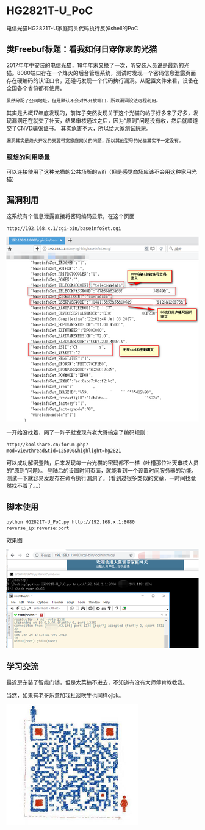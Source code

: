 # HG2821T-U_PoC
电信光猫HG2821T-U家庭网关代码执行反弹shell的PoC

## 类Freebuf标题：看我如何日穿你家的光猫 
2017年年中安装的电信光猫，18年年末又换了一次，听安装人员说是最新的光猫。8080端口存在一个烽火的后台管理系统，测试时发现一个密码信息泄露页面存在硬编码的认证口令，还碰巧发现一个代码执行漏洞。从配置文件来看，设备在全国各个省份都有使用。
```
虽然分配了公网地址，但是默认不会对外开放端口，所以漏洞没法远程利用。
```
其实是大概17年底发现的，前阵子突然发现关于这个光猫的帖子好多来了好多，发现漏洞还在就交了补天，结果审核通过之后，因为“原则”问题没有收，然后就顺道交了CNVD骗张证书。
其实危害不大，所以给大家测试玩玩。
```
漏洞其实是烽火开发的天翼带宽家庭网关的问题，所以其他型号的光猫其实不一定没有。
```
### 臆想的利用场景
可以连接使用了这种光猫的公共场所的wifi（但是感觉商场应该不会用这种家用光猫）

## 漏洞利用
这系统有个信息泄露直接将密码编码显示，在这个页面
```
http://192.168.x.1/cgi-bin/baseinfoSet.cgi
```
![image](https://github.com/C4o/HG2821T-U_PoC/blob/master/1.png)

一开始没找着，隔了一阵子就发现有老大哥搞定了编码规则：
```
http://koolshare.cn/forum.php?mod=viewthread&tid=125090&highlight=hg2821
```
可以成功解密登陆，后来发现每一台光猫的密码都不一样（吐槽那位补天审核人员的“原则”问题）。
登陆后的设置时间页面，就能看到一个设置时间服务器的功能，测试一下就容易发现存在命令执行漏洞了。（看到过很多类似的文章，一时间找竟然找不着了。。）

## 脚本使用
```
python HG2821T-U_PoC.py http://192.168.x.1:8080 reverse_ip:reverse:port
```
效果图

![image](https://github.com/C4o/HG2821T-U_PoC/blob/master/3.png)

## 学习交流
最近房东装了智能门锁，但是太菜搞不进去，不知道有没有大师傅肯教教我。

当然，如果有老哥乐意加我扯淡吹牛也同样ojbk。

![image](https://github.com/C4o/HG2821T-U_PoC/blob/master/2.png)
